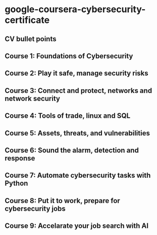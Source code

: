 # google-coursera-cybersecurity-certificate

## CV bullet points

## Course 1: Foundations of Cybersecurity 

## Course 2: Play it safe, manage security risks

## Course 3: Connect and protect, networks and network security

## Course 4: Tools of trade, linux and SQL

## Course 5: Assets, threats, and vulnerabilities

## Course 6: Sound the alarm, detection and response

## Course 7: Automate cybersecurity tasks with Python

## Course 8: Put it to work, prepare for cybersecurity jobs

## Course 9: Accelarate your job search with AI
